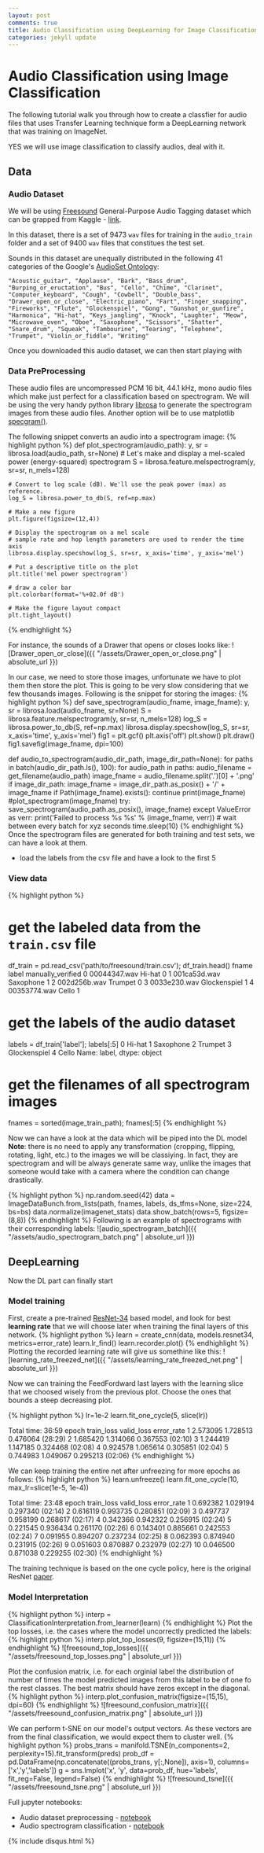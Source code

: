 ```yaml
---
layout: post
comments: true
title: Audio Classification using DeepLearning for Image Classification
categories: jekyll update
---
```


# Audio Classification using Image Classification
The following tutorial walk you through how to create a classfier for audio files that uses Transfer Learning technique form a DeepLearning network that was training on ImageNet.

YES we will use image classification to classify audios, deal with it.

## Data
### Audio Dataset
We will be using [Freesound](https://freesound.org/) General-Purpose Audio Tagging dataset which can be grapped from Kaggle - [link](https://www.kaggle.com/c/freesound-audio-tagging).

In this dataset, there is a set of 9473 `wav` files for training in the `audio_train` folder and a set of 9400 `wav` files that constitues the test set.

Sounds in this dataset are unequally distributed in the following 41 categories of the Google's [AudioSet Ontology](https://research.google.com/audioset/):
```
"Acoustic_guitar", "Applause", "Bark", "Bass_drum", "Burping_or_eructation", "Bus", "Cello", "Chime", "Clarinet", "Computer_keyboard", "Cough", "Cowbell", "Double_bass", "Drawer_open_or_close", "Electric_piano", "Fart", "Finger_snapping", "Fireworks", "Flute", "Glockenspiel", "Gong", "Gunshot_or_gunfire", "Harmonica", "Hi-hat", "Keys_jangling", "Knock", "Laughter", "Meow", "Microwave_oven", "Oboe", "Saxophone", "Scissors", "Shatter", "Snare_drum", "Squeak", "Tambourine", "Tearing", "Telephone", "Trumpet", "Violin_or_fiddle", "Writing"
```

Once you downloaded this audio dataset, we can then start playing with

### Data PreProcessing
These audio files are uncompressed PCM 16 bit, 44.1 kHz, mono audio files which make just perfect for a classification based on spectrogram. We will be using the very handy python library [librosa](https://librosa.github.io/librosa/) to generate the spectrogram images from these audio files. Another option will be to use matplotlib [specgram()](https://matplotlib.org/gallery/images_contours_and_fields/specgram_demo.html).

The following snippet converts an audio into a spectrogram image:
{% highlight python %}
def plot_spectrogram(audio_path):
    y, sr = librosa.load(audio_path, sr=None)
    # Let's make and display a mel-scaled power (energy-squared) spectrogram
    S = librosa.feature.melspectrogram(y, sr=sr, n_mels=128)

    # Convert to log scale (dB). We'll use the peak power (max) as reference.
    log_S = librosa.power_to_db(S, ref=np.max)
    
    # Make a new figure
    plt.figure(figsize=(12,4))

    # Display the spectrogram on a mel scale
    # sample rate and hop length parameters are used to render the time axis
    librosa.display.specshow(log_S, sr=sr, x_axis='time', y_axis='mel')

    # Put a descriptive title on the plot
    plt.title('mel power spectrogram')

    # draw a color bar
    plt.colorbar(format='%+02.0f dB')

    # Make the figure layout compact
    plt.tight_layout()
{% endhighlight %}

For instance, the sounds of a Drawer that opens or closes looks like:
![Drawer_open_or_close]({{ "/assets/Drawer_open_or_close.png" | absolute_url }})

In our case, we need to store those images, unfortunate we have to plot them then store the plot. This is going to be very slow considering that we few thousands images. Following is the snippet for storing the images:
{% highlight python %}
def save_spectrogram(audio_fname, image_fname):
    y, sr = librosa.load(audio_fname, sr=None)
    S = librosa.feature.melspectrogram(y, sr=sr, n_mels=128)
    log_S = librosa.power_to_db(S, ref=np.max)
    librosa.display.specshow(log_S, sr=sr, x_axis='time', y_axis='mel')
    fig1 = plt.gcf()
    plt.axis('off')
    plt.show()
    plt.draw()
    fig1.savefig(image_fname, dpi=100)

def audio_to_spectrogram(audio_dir_path, image_dir_path=None):
    for paths in batch(audio_dir_path.ls(), 100):
        for audio_path in paths:
            audio_filename = get_filename(audio_path)
            image_fname = audio_filename.split('.')[0] + '.png'
            if image_dir_path:
                image_fname = image_dir_path.as_posix() + '/' + image_fname
            if Path(image_fname).exists(): continue
            print(image_fname)
            #plot_spectrogram(image_fname)
            try:
                save_spectrogram(audio_path.as_posix(), image_fname)
            except ValueError as verr:
                print('Failed to process %s %s' % (image_fname, verr))
        # wait between every batch for xyz seconds
        time.sleep(10)
{% endhighlight %}
Once the spectrogram files are generated for both training and test sets, we can have a look at them.

- load the labels from the csv file and have a look to the first 5
### View data
{% highlight python %}
# get the labeled data from the `train.csv` file
df_train = pd.read_csv('path/to/freesound/train.csv'); df_train.head()
	fname	        label	manually_verified
0	00044347.wav	Hi-hat	        0
1	001ca53d.wav	Saxophone	1
2	002d256b.wav	Trumpet	        0
3	0033e230.wav	Glockenspiel	1
4	00353774.wav	Cello	        1


# get the labels of the audio dataset
labels = df_train['label']; labels[:5]
0          Hi-hat
1       Saxophone
2         Trumpet
3    Glockenspiel
4           Cello
Name: label, dtype: object

# get the filenames of all spectrogram images
fnames = sorted(image_train_path); fnames[:5]
{% endhighlight %}

Now we can have a look at the data which will be piped into the DL model
**Note**: there is no need to apply any transformation (cropping, flipping, rotating, light, etc.) to the images we will be classiying. In fact, they are spectrogram and will be always generate same way, unlike the images that someone would take with a camera where the condition can change drastically.

{% highlight python %}
np.random.seed(42)
data = ImageDataBunch.from_lists(path, fnames, labels, ds_tfms=None, size=224, bs=bs)
data.normalize(imagenet_stats)
data.show_batch(rows=5, figsize=(8,8))
{% endhighlight %}
Following is an example of spectrograms with their corresponding labels:
![audio_spectrogram_batch]({{ "/assets/audio_spectrogram_batch.png" | absolute_url }})

## DeepLearning
Now the DL part can finally start

### Model training
First, create a pre-trained [ResNet-34](https://arxiv.org/abs/1512.03385) based model, and look for best **learning rate** that we will choose later when training the final layers of this network.
{% highlight python %}
learn = create_cnn(data, models.resnet34, metrics=error_rate)
learn.lr_find()
learn.recorder.plot()
{% endhighlight %}
Plotting the recorded learning rate will give us somethine like this:
![learning_rate_freezed_net]({{ "/assets/learning_rate_freezed_net.png" | absolute_url }})

Now we can training the FeedFordward last layers with the learning slice that we choosed wisely from the previous plot. Choose the ones that bounds a steep decreasing plot.

{% highlight python %}
lr=1e-2
learn.fit_one_cycle(5, slice(lr))

Total time: 36:59
epoch  train_loss  valid_loss  error_rate
1      2.573095    1.728513    0.476064    (28:29)
2      1.685420    1.314066    0.367553    (02:10)
3      1.244419    1.147185    0.324468    (02:08)
4      0.924578    1.065614    0.305851    (02:04)
5      0.744983    1.049067    0.295213    (02:06)
{% endhighlight %}

We can keep training the entire net after unfreezing for more epochs as follows:
{% highlight python %}
learn.unfreeze()
learn.fit_one_cycle(10, max_lr=slice(1e-5, 1e-4))

Total time: 23:48
epoch  train_loss  valid_loss  error_rate
1      0.692382    1.029194    0.297340    (02:14)
2      0.616119    0.993735    0.280851    (02:09)
3      0.497737    0.958199    0.268617    (02:17)
4      0.342366    0.942322    0.256915    (02:24)
5      0.221545    0.936434    0.261170    (02:26)
6      0.143401    0.885661    0.242553    (02:24)
7      0.091955    0.894207    0.237234    (02:25)
8      0.062393    0.874940    0.231915    (02:26)
9      0.051603    0.870887    0.232979    (02:27)
10     0.046500    0.871038    0.229255    (02:30)
{% endhighlight %}

The training technique is based on the one cycle policy, here is the original ResNet [paper](https://arxiv.org/abs/1512.03385).

### Model Interpretation
{% highlight python %}
interp = ClassificationInterpretation.from_learner(learn)
{% endhighlight %}
Plot the top losses, i.e. the cases where the model uncorrectly predicted the labels:
{% highlight python %}
interp.plot_top_losses(9, figsize=(15,11))
{% endhighlight %}
![freesound_top_losses]({{ "/assets/freesound_top_losses.png" | absolute_url }})

Plot the confusion matrix, i.e. for each orginial label the distribution of number of times the model predicted images from this label to be of one fo the rest classes. The best matrix should have zeros except in the diagonal.
{% highlight python %}
interp.plot_confusion_matrix(figsize=(15,15), dpi=60)
{% endhighlight %}
![freesound_confusion_matrix]({{ "/assets/freesound_confusion_matrix.png" | absolute_url }})

We can perform t-SNE on our model's output vectors. As these vectors are from the final classification, we would expect them to cluster well.
{% highlight python %}
probs_trans = manifold.TSNE(n_components=2, perplexity=15).fit_transform(preds)
prob_df = pd.DataFrame(np.concatenate((probs_trans, y[:,None]), axis=1), columns=['x','y','labels'])
g = sns.lmplot('x', 'y', data=prob_df, hue='labels', fit_reg=False, legend=False)
{% endhighlight %}
![freesound_tsne]({{ "/assets/freesound_tsne.png" | absolute_url }})

Full jupyter notebooks:
- Audio dataset preprocessing - [notebook](https://github.com/dzlab/deepprojects/blob/master/classification/Freesound_General_Purpose_Audio_Tagging_-_PreProcessing.ipynb)
- Audio spectrogram classification - [notebook](https://github.com/dzlab/deepprojects/blob/master/classification/Freesound_General_Purpose_Audio_Tagging.ipynb)

{% include disqus.html %}
